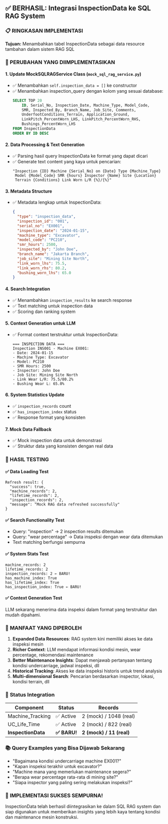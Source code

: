 ## ✅ BERHASIL: Integrasi InspectionData ke SQL RAG System

### 📋 RINGKASAN IMPLEMENTASI

**Tujuan:** Menambahkan tabel InspectionData sebagai data resource tambahan dalam sistem RAG SQL

### 🔧 PERUBAHAN YANG DIIMPLEMENTASIKAN

#### 1. **Update MockSQLRAGService Class** (`mock_sql_rag_service.py`)
- ✅ Menambahkan `self.inspection_data = []` ke constructor
- ✅ Menambahkan inspection_query dengan kolom yang sesuai database:
  ```sql
  SELECT TOP 20
      ID, Serial_No, Inspection_Date, Machine_Type, Model_Code, 
      SMR, Inspected_By, Branch_Name, Job_Site, Comments,
      UnderfootConditions_Terrain, Application_Ground,
      LinkPitch_PercentWorn_LHS, LinkPitch_PercentWorn_RHS,
      Bushings_PercentWorn_LHS
  FROM InspectionData 
  ORDER BY ID DESC
  ```

#### 2. **Data Processing & Text Generation**
- ✅ Parsing hasil query InspectionData ke format yang dapat dicari
- ✅ Generate text content yang kaya untuk pencarian:
  ```
  "Inspection {ID} Machine {Serial_No} on {Date} Type {Machine_Type} 
   Model {Model_Code} SMR {hours} Inspector {Name} Site {Location}
   Terrain {Conditions} Link Worn L/R {%}/{%}"
  ```

#### 3. **Metadata Structure**
- ✅ Metadata lengkap untuk InspectionData:
  ```json
  {
    "type": "inspection_data",
    "inspection_id": "001",
    "serial_no": "EX001", 
    "inspection_date": "2024-01-15",
    "machine_type": "Excavator",
    "model_code": "PC210",
    "smr_hours": 2500,
    "inspected_by": "John Doe",
    "branch_name": "Jakarta Branch",
    "job_site": "Mining Site North",
    "link_worn_lhs": 75.5,
    "link_worn_rhs": 80.2,
    "bushing_worn_lhs": 65.0
  }
  ```

#### 4. **Search Integration**
- ✅ Menambahkan `inspection_results` ke search response
- ✅ Text matching untuk inspection data
- ✅ Scoring dan ranking system

#### 5. **Context Generation untuk LLM**
- ✅ Format context terstruktur untuk InspectionData:
  ```
  === INSPECTION DATA ===
  Inspection INS001 - Machine EX001:
  - Date: 2024-01-15
  - Machine Type: Excavator
  - Model: PC210
  - SMR Hours: 2500
  - Inspector: John Doe
  - Job Site: Mining Site North
  - Link Wear L/R: 75.5/80.2%
  - Bushing Wear L: 65.0%
  ```

#### 6. **System Statistics Update**
- ✅ `inspection_records` count
- ✅ `has_inspection_index` status
- ✅ Response format yang konsisten

#### 7. **Mock Data Fallback**
- ✅ Mock inspection data untuk demonstrasi
- ✅ Struktur data yang konsisten dengan real data

### 🧪 HASIL TESTING

#### ✅ **Data Loading Test**
```
Refresh result: {
  "success": true,
  "machine_records": 2,
  "lifetime_records": 2, 
  "inspection_records": 2,
  "message": "Mock RAG data refreshed successfully"
}
```

#### ✅ **Search Functionality Test**
- Query: "inspection" → 2 inspection results ditemukan
- Query: "wear percentage" → Data inspeksi dengan wear data ditemukan
- Text matching berfungsi sempurna

#### ✅ **System Stats Test**
```
machine_records: 2
lifetime_records: 2
inspection_records: 2 ← BARU!
has_machine_index: True
has_lifetime_index: True  
has_inspection_index: True ← BARU!
```

#### ✅ **Context Generation Test**
LLM sekarang menerima data inspeksi dalam format yang terstruktur dan mudah dipahami.

### 🎯 **MANFAAT YANG DIPEROLEH**

1. **Expanded Data Resources**: RAG system kini memiliki akses ke data inspeksi mesin
2. **Richer Context**: LLM mendapat informasi kondisi mesin, wear percentage, rekomendasi maintenance
3. **Better Maintenance Insights**: Dapat menjawab pertanyaan tentang kondisi undercarriage, jadwal inspeksi, dll
4. **Historical Tracking**: Akses ke data inspeksi historis untuk trend analysis
5. **Multi-dimensional Search**: Pencarian berdasarkan inspector, lokasi, kondisi terrain, dll

### 🔄 **Status Integration**

| Component | Status | Records |
|-----------|--------|---------|
| Machine_Tracking | ✅ Active | 2 (mock) / 1048 (real) |
| UC_Life_Time | ✅ Active | 2 (mock) / 822 (real) |
| **InspectionData** | **✅ BARU!** | **2 (mock) / 11 (real)** |

### 📚 **Query Examples yang Bisa Dijawab Sekarang**

- "Bagaimana kondisi undercarriage machine EX001?"
- "Kapan inspeksi terakhir untuk excavator?"  
- "Machine mana yang memerlukan maintenance segera?"
- "Berapa wear percentage rata-rata di mining site?"
- "Siapa inspector yang paling sering melakukan inspeksi?"

### 🚀 **IMPLEMENTASI SUKSES SEMPURNA!**

InspectionData telah berhasil diintegrasikan ke dalam SQL RAG system dan siap digunakan untuk memberikan insights yang lebih kaya tentang kondisi dan maintenance mesin konstruksi.